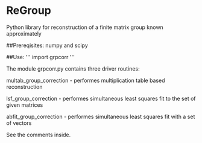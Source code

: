 # ReGroup
Python library for reconstruction of a finite matrix group known approximately

##Prereqisites:
  numpy and scipy

##Use:
'''
  import grpcorr
  '''

The module grpcorr.py contains three driver routines:

multab_group_correction - performes multiplication table based reconstruction

lsf_group_correction    - performes simultaneous least squares fit to the set of given matrices

abfit_group_correction  - performes simultaneous least squares fit with a set of vectors

See the comments inside.
